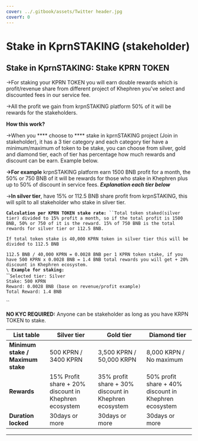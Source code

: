 ```yaml
---
cover: ../.gitbook/assets/Twitter header.jpg
coverY: 0
---
```


# Stake in KprnSTAKING (stakeholder)

## **Stake in KprnSTAKING:** Stake KPRN TOKEN&#x20;

→For staking your KPRN TOKEN you will earn double rewards which is profit/revenue share from different project of Khephren you've select and discounted fees in our service fee.

→All the profit we gain from krpnSTAKING platform 50% of it will be rewards for the stakeholders.

**How this work?**

→When you **** choose to **** stake in kprnSTAKING project (Join in stakeholder), it has a 3 tier category and each category tier  have a minimum/maximum of token to be stake, you can choose from silver, gold and diamond tier, each of tier has percentage how much rewards and discount can be earn. Example below.

**→For example** krpnSTAKING platform earn 1500 BNB profit for a month, the 50% or 750 BNB of it will be rewards for those who stake in Khephren plus up to 50% of discount  in service fees. _**Explanation each tier below**_

→**In silver tier**, have 15% or 112.5 BNB share profit from krpnSTAKING, this will split to all stakeholder who stake in silver tier.

**`Calculation per KPRN TOKEN stake rate:`**` ``Total token staked(silver tier) divided to 15% profit a month, so if the total profit is 1500 BNB, 50% or 750 of it is the reward. 15% of 750 BNB is the total rewards for silver tier or 112.5 BNB.`

`If total token stake is 40,000 KPRN token in silver tier this will be divided to 112.5 BNB`

`112.5 BNB / 40,000 KPRN = 0.0028 BNB per 1 KPRN token stake, if you have 500 KPRN x 0.0028 BNB = 1.4 BNB total rewards you will get + 20% discount in Khephren ecosystem.`\
``\
``**`Example for staking:`**\
**``**`Selected tier: Silver`\
`Stake: 500 KPRN`\
`Reward: 0.0028 BNB (base on revenue/profit example)`\
`Total Reward: 1.4 BNB`

``

**NO KYC REQUIRED:** Anyone can be stakeholder as long as you have KRPN TOKEN to stake.



| List table                        | Silver tier                                           | Gold tier                                             | Diamond tier                                          |
| --------------------------------- | ----------------------------------------------------- | ----------------------------------------------------- | ----------------------------------------------------- |
| **Minimum stake / Maximum stake** | 500 KPRN / 3400 KPRN                                  | 3,500 KPRN / 50,000 KRPN                              | 8,000 KRPN / No maximum                               |
| **Rewards**                       | 15% Profit share + 20% discount in Khephren ecosystem | 35% profit share + 30% discount in Khephren ecosystem | 50% profit share + 40% discount in Khephren ecosystem |
| **Duration locked**               | 30days or more                                        | 30days or more                                        | 30days or more                                        |



****
